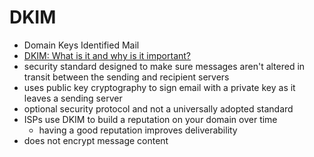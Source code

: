 # DKIM

- Domain Keys Identified Mail
- [DKIM: What is it and why is it important?](https://postmarkapp.com/guides/dkim#:~:text=DKIM%20(DomainKeys%20Identified%20Mail)%20is,it%20leaves%20a%20sending%20server.)
- security standard designed to make sure messages aren't altered in transit between the sending and recipient servers
- uses public key cryptography to sign email with a private key as it leaves a sending server
- optional security protocol and not a universally adopted standard
- ISPs use DKIM to build a reputation on your domain over time
  - having a good reputation improves deliverability
- does not encrypt message content